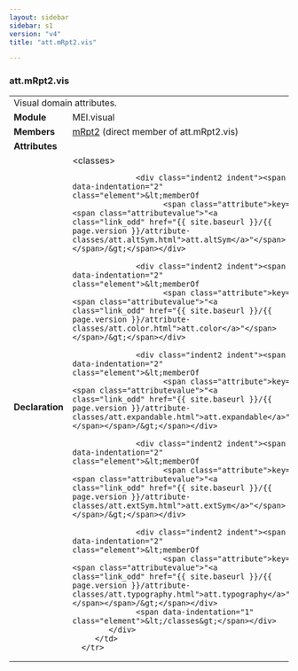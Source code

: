 ```yaml
---
layout: sidebar
sidebar: s1
version: "v4"
title: "att.mRpt2.vis"

---
```


<div class="classSpec att">
   <h3 id="att.mRpt2.vis">att.mRpt2.vis</h3>
   <table class="wovenodd">
      <tr>
         <td colspan="2" class="wovenodd-col2">Visual domain attributes.</td>
      </tr>
      <tr>
         <td class="wovenodd-col1"><strong>Module</strong></td>
         <td class="wovenodd-col2">MEI.visual</td>
      </tr>
      <tr>
         <td class="wovenodd-col1"><strong>Members</strong></td>
         <td class="wovenodd-col2">
            <div class="parent">
               <div><a class="link_odd_elementSpec" href="{{ site.baseurl }}/{{ page.version }}/elements/mRpt2.html">mRpt2</a> (direct member of att.mRpt2.vis)
               </div>
            </div>
         </td>
      </tr>
      <tr>
         <td class="wovenodd-col1"><strong>Attributes</strong></td>
         <td class="wovenodd-col2"></td>
      </tr>
      <tr>
         <td class="wovenodd-col1"><strong>Declaration</strong></td>
         <td class="wovenodd-col2">
            <div xml:space="preserve" class="pre">
               <div class="indent1 indent"><span data-indentation="1" class="element">&lt;classes&gt;</span>
                  
                  <div class="indent2 indent"><span data-indentation="2" class="element">&lt;memberOf
                        <span class="attribute">key=<span class="attributevalue">"<a class="link_odd" href="{{ site.baseurl }}/{{ page.version }}/attribute-classes/att.altSym.html">att.altSym</a>"</span></span>/&gt;</span></div>
                  
                  <div class="indent2 indent"><span data-indentation="2" class="element">&lt;memberOf
                        <span class="attribute">key=<span class="attributevalue">"<a class="link_odd" href="{{ site.baseurl }}/{{ page.version }}/attribute-classes/att.color.html">att.color</a>"</span></span>/&gt;</span></div>
                  
                  <div class="indent2 indent"><span data-indentation="2" class="element">&lt;memberOf
                        <span class="attribute">key=<span class="attributevalue">"<a class="link_odd" href="{{ site.baseurl }}/{{ page.version }}/attribute-classes/att.expandable.html">att.expandable</a>"</span></span>/&gt;</span></div>
                  
                  <div class="indent2 indent"><span data-indentation="2" class="element">&lt;memberOf
                        <span class="attribute">key=<span class="attributevalue">"<a class="link_odd" href="{{ site.baseurl }}/{{ page.version }}/attribute-classes/att.extSym.html">att.extSym</a>"</span></span>/&gt;</span></div>
                  
                  <div class="indent2 indent"><span data-indentation="2" class="element">&lt;memberOf
                        <span class="attribute">key=<span class="attributevalue">"<a class="link_odd" href="{{ site.baseurl }}/{{ page.version }}/attribute-classes/att.typography.html">att.typography</a>"</span></span>/&gt;</span></div>
                  <span data-indentation="1" class="element">&lt;/classes&gt;</span></div>
            </div>
         </td>
      </tr>
   </table>
</div>